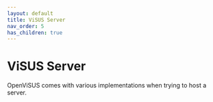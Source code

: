 ```yaml
---
layout: default
title: ViSUS Server
nav_order: 5
has_children: true
---
```


# ViSUS Server

OpenViSUS comes with various implementations when trying to host a server.